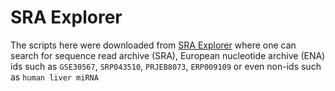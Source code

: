 # SRA Explorer

The scripts here were downloaded from [SRA Explorer](https://ewels.github.io/sra-explorer/#) where one can search for sequence read archive (SRA), European nucleotide archive (ENA) ids such as `GSE30567`, `SRP043510`, `PRJEB8073`, `ERP009109` or even non-ids such as `human liver miRNA`

